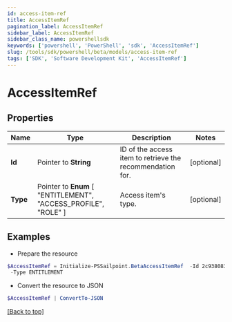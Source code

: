 ```yaml
---
id: access-item-ref
title: AccessItemRef
pagination_label: AccessItemRef
sidebar_label: AccessItemRef
sidebar_class_name: powershellsdk
keywords: ['powershell', 'PowerShell', 'sdk', 'AccessItemRef'] 
slug: /tools/sdk/powershell/beta/models/access-item-ref
tags: ['SDK', 'Software Development Kit', 'AccessItemRef']
---
```



# AccessItemRef

## Properties

Name | Type | Description | Notes
------------ | ------------- | ------------- | -------------
**Id** |  Pointer to **String** | ID of the access item to retrieve the recommendation for. | [optional] 
**Type** |  Pointer to  **Enum** [  "ENTITLEMENT",    "ACCESS_PROFILE",    "ROLE" ] | Access item's type. | [optional] 

## Examples

- Prepare the resource
```powershell
$AccessItemRef = Initialize-PSSailpoint.BetaAccessItemRef  -Id 2c938083633d259901633d2623ec0375 `
 -Type ENTITLEMENT
```

- Convert the resource to JSON
```powershell
$AccessItemRef | ConvertTo-JSON
```


[[Back to top]](#) 

